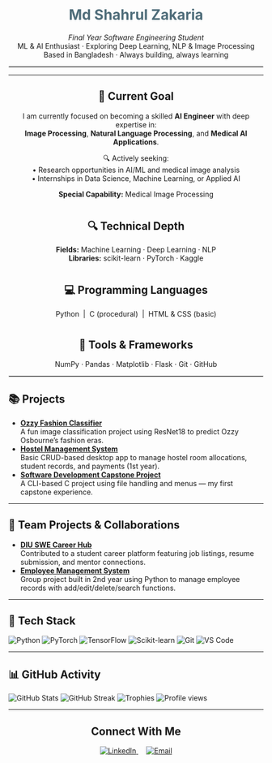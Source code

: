 <!-- 🎓 NAME & INTRO -->

<h1 align="center" style="color:#4F6D7A;">Md Shahrul Zakaria</h1>


<p align="center">
  <em>Final Year Software Engineering Student</em><br>
  ML & AI Enthusiast · Exploring Deep Learning, NLP & Image Processing<br>
  Based in Bangladesh · Always building, always learning
</p>

<hr style="border: 0.5px solid #ccc;">

---

<h2 align="center">🎯 Current Goal</h2>

<p align="center">
  I am currently focused on becoming a skilled <strong>AI Engineer</strong> with deep expertise in:<br>
  <strong>Image Processing</strong>, <strong>Natural Language Processing</strong>, and <strong>Medical AI Applications</strong>.
</p>

<p align="center">
  🔍 Actively seeking:<br>
  • Research opportunities in AI/ML and medical image analysis<br>
  • Internships in Data Science, Machine Learning, or Applied AI
</p>

<p align="center"><strong>Special Capability:</strong> Medical Image Processing</p>


<!-- 🔬 TECHNICAL DEPTH -->

<h2 align="center" style="margin-top: 40px;">🔍 Technical Depth</h2>

<p align="center">
  <strong>Fields:</strong> Machine Learning · Deep Learning · NLP<br>
  <strong>Libraries:</strong> scikit-learn · PyTorch · Kaggle
</p>

<!-- 💻 LANGUAGES -->

<h2 align="center" style="margin-top: 40px;">💻 Programming Languages</h2>

<p align="center">
  Python  &nbsp;|&nbsp; C (procedural) &nbsp;|&nbsp; HTML & CSS (basic)
</p>

<!-- 🧰 TOOLS -->

<h2 align="center" style="margin-top: 40px;">🧰 Tools & Frameworks</h2>

<p align="center">
  NumPy · Pandas · Matplotlib · Flask · Git · GitHub
</p>

<hr style="border: 0.5px solid #ccc;">

## 📚 Projects

- **[Ozzy Fashion Classifier](https://github.com/bringerofdarkness/ozzy-fashion)**  
  A fun image classification project using ResNet18 to predict Ozzy Osbourne’s fashion eras.
- **[Hostel Management System](https://github.com/bringerofdarkness/Hostel-Management-system)**  
  Basic CRUD-based desktop app to manage hostel room allocations, student records, and payments (1st year).
- **[Software Development Capstone Project](https://github.com/bringerofdarkness/Software-Development-Capstone-Project-)**  
  A CLI-based C project using file handling and menus — my first capstone experience.

---

## 🤝 Team Projects & Collaborations

- **[DIU SWE Career Hub](https://github.com/RoushanKhalid/DIU_SWE_Career_Hub)**  
  Contributed to a student career platform featuring job listings, resume submission, and mentor connections.
- **[Employee Management System](https://github.com/bringerofdarkness/Employee_Management_System)**  
  Group project built in 2nd year using Python to manage employee records with add/edit/delete/search functions.

---

## 🧰 Tech Stack
![Python](https://img.shields.io/badge/Python-3670A0?style=flat&logo=python&logoColor=white)
![PyTorch](https://img.shields.io/badge/PyTorch-EE4C2C?style=flat&logo=pytorch&logoColor=white)
![TensorFlow](https://img.shields.io/badge/TensorFlow-FF6F00?style=flat&logo=tensorflow&logoColor=white)
![Scikit-learn](https://img.shields.io/badge/Scikit--learn-F7931E?style=flat&logo=scikit-learn&logoColor=white)
![Git](https://img.shields.io/badge/Git-F05032?style=flat&logo=git&logoColor=white)
![VS Code](https://img.shields.io/badge/VS%20Code-007ACC?style=flat&logo=visual-studio-code&logoColor=white)

---

## 📊 GitHub Activity

![GitHub Stats](https://github-readme-stats.vercel.app/api?username=bringerofdarkness&show_icons=true&theme=dark)
![GitHub Streak](https://github-readme-streak-stats.herokuapp.com?user=bringerofdarkness&theme=dark&hide_border=false)
![Trophies](https://github-profile-trophy.vercel.app/?username=bringerofdarkness&theme=darkhub)
![Profile views](https://komarev.com/ghpvc/?username=bringerofdarkness&color=blue)

---

<h2 align="center">Connect With Me</h2>

<p align="center">
  <a href="https://linkedin.com/in/md-shahrul-zakaria-24a805230" target="_blank">
    <img src="https://img.shields.io/badge/LinkedIn-blue?style=flat&logo=linkedin&logoColor=white" alt="LinkedIn">
  </a>
  &nbsp;&nbsp;&nbsp;
  <a href="mailto:md.shahrul.zakaria@email.com" target="_blank">
    <img src="https://img.shields.io/badge/Gmail-red?style=flat&logo=gmail&logoColor=white" alt="Email">
  </a>
</p>
